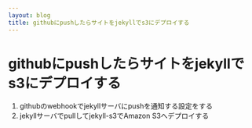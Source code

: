 ```yaml
---
layout: blog
title: githubにpushしたらサイトをjekyllでs3にデプロイする
---
```


# githubにpushしたらサイトをjekyllでs3にデプロイする

1. githubのwebhookでjekyllサーバにpushを通知する設定をする
1. jekyllサーバでpullしてjekyll-s3でAmazon S3へデプロイする
